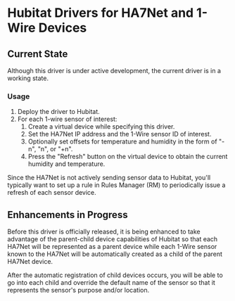 # Hubitat Drivers for HA7Net and 1-Wire Devices

## Current State
Although this driver is under active development, the current driver is in a working state.

### Usage

1. Deploy the driver to Hubitat.
1. For each 1-wire sensor of interest:
    1. Create a virtual device while specifying this driver.
    1. Set the HA7Net IP address and the 1-Wire sensor ID of interest.
    1. Optionally set offsets for temperature and humidity in the form of "-n", "n", or "+n".
    1. Press the "Refresh" button on the virtual device to obtain the current humidity and temperature.

Since the HA7Net is not actively sending sensor data to Hubitat, you'll typically want to set up a rule in Rules Manager (RM) to periodically issue a refresh of each sensor device.

## Enhancements in Progress
Before this driver is officially released, it is being enhanced to take advantage of the parent-child device capabilities of Hubitat so that each HA7Net will be represented as a parent device while each 1-Wire sensor known to the HA7Net will be automatically created as a child of the parent HA7Net device.

After the automatic registration of child devices occurs, you will be able to go into each child and override the default name of the sensor so that it represents the sensor's purpose and/or location.